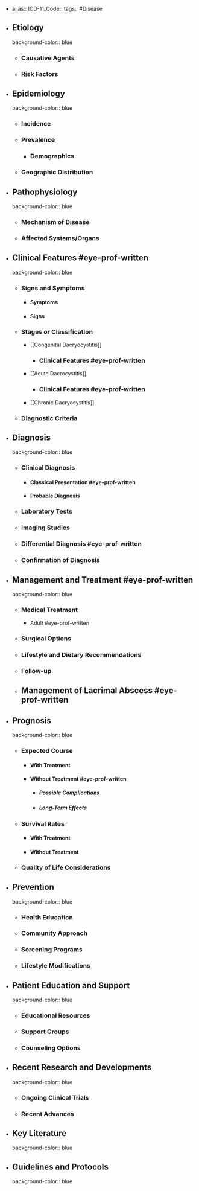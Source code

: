 - alias::
  ICD-11_Code::
  tags:: #Disease
- ## Etiology
  background-color:: blue
  - ### Causative Agents
  - ### Risk Factors
- ## Epidemiology
  background-color:: blue
  - ### Incidence
  - ### Prevalence
    - ### Demographics
  - ### Geographic Distribution
- ## Pathophysiology
  background-color:: blue
  - ### Mechanism of Disease
  - ### Affected Systems/Organs
- ## Clinical Features #eye-prof-written
  background-color:: blue
  - ### Signs and Symptoms
    - #### Symptoms
    - #### Signs
  - ### Stages or Classification
    - [[Congenital Dacryocystitis]]
      - ### Clinical Features #eye-prof-written
    - [[Acute Dacrocystitis]]
      - ### Clinical Features #eye-prof-written
    - [[Chronic Dacryocystitis]]
  - ### Diagnostic Criteria
- ## Diagnosis
  background-color:: blue
  - ### Clinical Diagnosis
    - #### Classical Presentation #eye-prof-written
    - #### Probable Diagnosis
  - ### Laboratory Tests
  - ### Imaging Studies
  - ### Differential Diagnosis #eye-prof-written
  - ### Confirmation of Diagnosis
- ## Management and Treatment #eye-prof-written
  background-color:: blue
  - ### Medical Treatment
    - Adult #eye-prof-written
  - ### Surgical Options
  - ### Lifestyle and Dietary Recommendations
  - ### Follow-up
  - ## Management of Lacrimal Abscess #eye-prof-written
- ## Prognosis
  background-color:: blue
  - ### Expected Course
    - #### With Treatment
    - #### Without Treatment #eye-prof-written
      - ##### Possible Complications
      - ##### Long-Term Effects
  - ### Survival Rates
    - #### With Treatment
    - #### Without Treatment
  - ### Quality of Life Considerations
- ## Prevention
  background-color:: blue
  - ### Health Education
  - ### Community Approach
  - ### Screening Programs
  - ### Lifestyle Modifications
- ## Patient Education and Support
  background-color:: blue
  - ### Educational Resources
  - ### Support Groups
  - ### Counseling Options
- ## Recent Research and Developments
  background-color:: blue
  - ### Ongoing Clinical Trials
  - ### Recent Advances
- ## Key Literature
  background-color:: blue
- ## Guidelines and Protocols
  background-color:: blue
